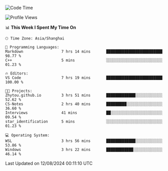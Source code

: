<!--START_SECTION:waka-->
![Code Time](http://img.shields.io/badge/Code%20Time-1%2C893%20hrs%2039%20mins-blue)

![Profile Views](http://img.shields.io/badge/Profile%20Views-3-blue)

📊 **This Week I Spent My Time On** 

```text
🕑︎ Time Zone: Asia/Shanghai

💬 Programming Languages: 
Markdown                 7 hrs 14 mins       █████████████████████████   98.77 % 
C++                      5 mins              ░░░░░░░░░░░░░░░░░░░░░░░░░   01.23 % 

🔥 Editors: 
VS Code                  7 hrs 19 mins       █████████████████████████   100.00 % 

🐱‍💻 Projects: 
Zhytou.github.io         3 hrs 51 mins       █████████████░░░░░░░░░░░░   52.62 % 
CS-Notes                 2 hrs 40 mins       █████████░░░░░░░░░░░░░░░░   36.60 % 
Interviews               41 mins             ██░░░░░░░░░░░░░░░░░░░░░░░   09.54 % 
star_identification      5 mins              ░░░░░░░░░░░░░░░░░░░░░░░░░   01.23 % 

💻 Operating System: 
WSL                      3 hrs 56 mins       █████████████░░░░░░░░░░░░   53.86 % 
Windows                  3 hrs 22 mins       ████████████░░░░░░░░░░░░░   46.14 % 
```


 Last Updated on 12/08/2024 00:11:10 UTC
<!--END_SECTION:waka-->